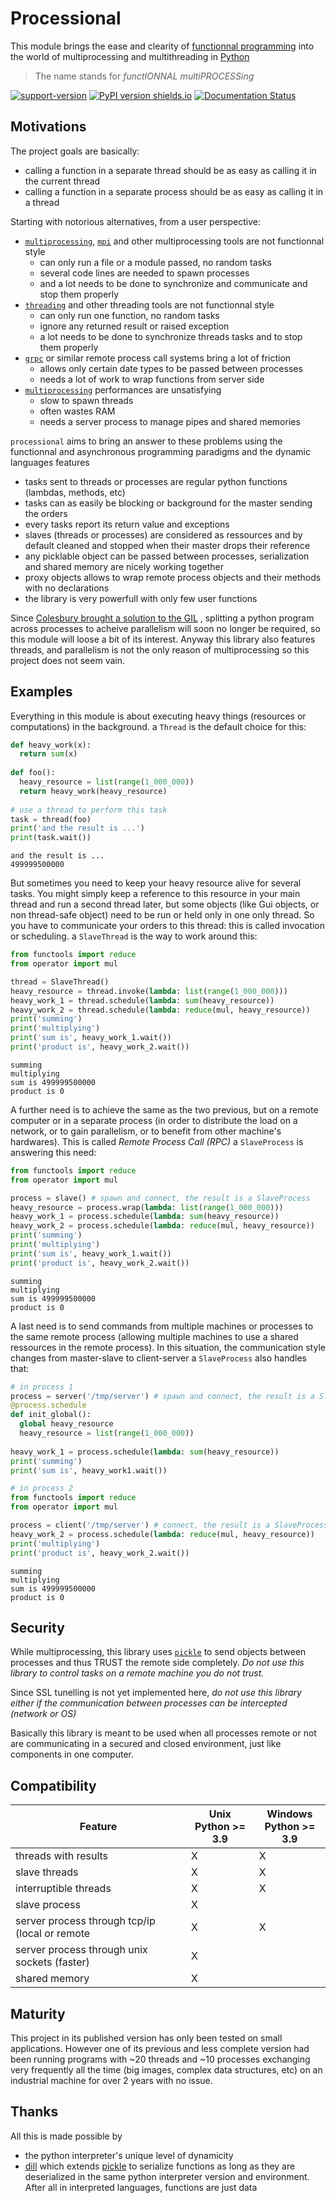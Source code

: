 # Processional

This module brings the ease and clearity of [functionnal programming](https://en.wikipedia.org/wiki/Functional_programming) into the world of multiprocessing and multithreading in [Python](https://python.org)

> The name stands for *functIONNAL multiPROCESSing*

[![support-version](https://img.shields.io/pypi/pyversions/processional.svg)](https://img.shields.io/pypi/pyversions/processional)
[![PyPI version shields.io](https://img.shields.io/pypi/v/processional.svg)](https://pypi.org/project/processional/)
[![Documentation Status](https://readthedocs.org/projects/processional/badge/?version=latest)](https://processional.readthedocs.io/en/latest/?badge=latest)

## Motivations

The project goals are basically:

- calling a function in a separate thread should be as easy as calling it in the current thread
- calling a function in a separate process should be as easy as calling it in a thread



Starting with notorious alternatives, from a user perspective:

- [`multiprocessing`](https://docs.python.org/3/library/multiprocessing.html), [`mpi`](https://mpi4py.readthedocs.io/en/stable/) and other multiprocessing tools are not functionnal style
  - can only run a file or a module passed, no random tasks
  - several code lines are needed to spawn processes
  - and a lot needs to be done to synchronize and communicate and stop them properly
- [`threading`](https://docs.python.org/3/library/threading.html#module-threading) and other threading tools are not functionnal style
  - can only run one function, no random tasks
  - ignore any returned result or raised exception
  - a lot needs to be done to synchronize threads tasks and to stop them properly
- [`grpc`](https://grpc.io/) or similar remote process call systems bring a lot of friction
  - allows only certain date types to be passed between processes
  - needs a lot of work to wrap functions from server side
- [`multiprocessing`](https://docs.python.org/3/library/multiprocessing.html) performances are unsatisfying
  - slow to spawn threads
  - often wastes RAM
  - needs a server process to manage pipes and shared memories

`processional` aims to bring an answer to these problems using the functionnal and asynchronous programming paradigms and the dynamic languages features

- tasks sent to threads or processes are regular python functions (lambdas, methods, etc)
- tasks can as easily be blocking or background for the master sending the orders
- every tasks report its return value and exceptions
- slaves (threads or processes) are considered as ressources and by default cleaned and stopped when their master drops their reference
- any picklable object can be passed between processes, serialization and shared memory are nicely working together
- proxy objects allows to wrap remote process objects and their methods with no declarations 
- the library is very powerfull with only few user functions



Since [Colesbury brought a solution to the GIL](https://github.com/colesbury/nogil/) , splitting a python program across processes to acheive parallelism will soon no longer be required, so this module will loose a bit of its interest. Anyway this library also features threads, and parallelism is not the only reason of multiprocessing so this project does not seem vain.

## Examples

Everything in this module is about executing heavy things (resources or computations) in the background. 
a `Thread` is the default choice for this:

```python
def heavy_work(x):
  return sum(x)
  
def foo():
  heavy_resource = list(range(1_000_000))
  return heavy_work(heavy_resource)
  
# use a thread to perform this task
task = thread(foo)
print('and the result is ...')
print(task.wait())
```
```
and the result is ...
499999500000
```

But sometimes you need to keep your heavy resource alive for several tasks. You might simply keep a reference to this resource in your main thread and run a second thread later, but some objects (like Gui objects, or non thread-safe object) need to be run or held only in one only thread. So you have to communicate your orders to this thread: this is called invocation or scheduling.
a `SlaveThread` is the way to work around this:

```python
from functools import reduce
from operator import mul

thread = SlaveThread()
heavy_resource = thread.invoke(lambda: list(range(1_000_000)))
heavy_work_1 = thread.schedule(lambda: sum(heavy_resource))
heavy_work_2 = thread.schedule(lambda: reduce(mul, heavy_resource))
print('summing')
print('multiplying')
print('sum is', heavy_work_1.wait())
print('product is', heavy_work_2.wait())
```
```
summing
multiplying
sum is 499999500000
product is 0
```

A further need is to achieve the same as the two previous, but on a remote computer or in a separate process (in order to distribute the load on a network, or to gain parallelism, or to benefit from other machine's hardwares). This is called *Remote Process Call (RPC)*
a `SlaveProcess` is answering this need:

```python
from functools import reduce
from operator import mul

process = slave() # spawn and connect, the result is a SlaveProcess
heavy_resource = process.wrap(lambda: list(range(1_000_000)))
heavy_work_1 = process.schedule(lambda: sum(heavy_resource))
heavy_work_2 = process.schedule(lambda: reduce(mul, heavy_resource))
print('summing')
print('multiplying')
print('sum is', heavy_work_1.wait())
print('product is', heavy_work_2.wait())
```
```
summing
multiplying
sum is 499999500000
product is 0
```

A last need is to send commands from multiple machines or processes to the same remote process (allowing multiple machines to use a shared ressources in the remote process). In this situation, the communication style changes from master-slave to client-server
a `SlaveProcess` also handles that:

```python
# in process 1
process = server('/tmp/server') # spawn and connect, the result is a SlaveProcess
@process.schedule
def init_global():
  global heavy_resource
  heavy_resource = list(range(1_000_000))
  
heavy_work_1 = process.schedule(lambda: sum(heavy_resource))
print('summing')
print('sum is', heavy_work1.wait())
```
```python
# in process 2
from functools import reduce
from operator import mul

process = client('/tmp/server') # connect, the result is a SlaveProcess
heavy_work_2 = process.schedule(lambda: reduce(mul, heavy_resource))
print('multiplying')
print('product is', heavy_work_2.wait())
```
```
summing
multiplying
sum is 499999500000
product is 0
```

## Security

While multiprocessing, this library uses [`pickle`](https://docs.python.org/3/library/pickle.html) to send objects between processes and thus TRUST the remote side completely. *Do not use this library to control tasks on a remote machine you do not trust.*

Since SSL tunelling is not yet implemented here, *do not use this library either if the communication between processes can be intercepted (network or OS)*

Basically this library is meant to be used when all processes remote or not are communicating in a secured and closed environment, just like components in one computer.

## Compatibility

| Feature                                         | Unix<br />Python >= 3.9 | Windows<br />Python >= 3.9 |
| ----------------------------------------------- | ----------------------- | -------------------------- |
| threads with results                            | X                       | X                          |
| slave threads                                   | X                       | X                          |
| interruptible threads                           | X                       | X                          |
| slave process                                   | X                       |                            |
| server process through tcp/ip (local or remote  | X                       | X                          |
| server process through unix sockets (faster)    | X                       |                            |
| shared memory                                   | X                       |                            |

## Maturity

This project in its published version has only been tested on small applications. However one of its previous and less complete version had been running programs with ~20 threads and ~10 processes exchanging very frequently all the time (big images, complex data structures, etc) on an industrial machine for over 2 years with no issue.

## Thanks

All this is made possible by 
- the python interpreter's unique level of dynamicity
- [dill](https://github.com/uqfoundation/dill) which extends [pickle](https://docs.python.org/3/library/pickle.html) to serialize functions as long as they are deserialized in the same python interpreter version and environment. After all in interpreted languages, functions are just data
